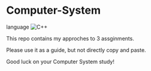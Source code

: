# Computer-System

language ![C++](https://img.shields.io/badge/c++-%2300599C.svg?style=for-the-badge&logo=c%2B%2B&logoColor=white)

This repo contains my approches to 3 assginments.

Please use it as a guide, but not directly copy and paste.

Good luck on your Computer System study!
